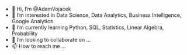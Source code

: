 - 👋 Hi, I’m @AdamVojacek
- 👀 I’m interested in Data Science, Data Analytics, Business Intelligence, Google Analytics
- 🌱 I’m currently learning Python, SQL, Statistics, Linear Algebra, Probability
- 💞️ I’m looking to collaborate on ...
- 📫 How to reach me ...

<!---
AdamVojacek/AdamVojacek is a ✨ special ✨ repository because its `README.md` (this file) appears on your GitHub profile.
You can click the Preview link to take a look at your changes.
--->
